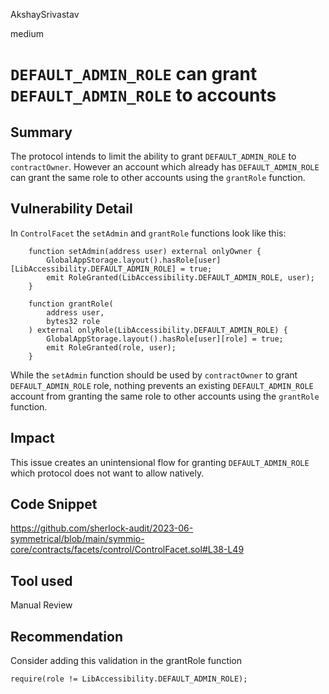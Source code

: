 AkshaySrivastav

medium

# `DEFAULT_ADMIN_ROLE` can grant `DEFAULT_ADMIN_ROLE` to accounts

## Summary
The protocol intends to limit the ability to grant `DEFAULT_ADMIN_ROLE` to `contractOwner`. However an account which already has `DEFAULT_ADMIN_ROLE` can grant the same role to other accounts using the `grantRole` function.

## Vulnerability Detail
In `ControlFacet` the `setAdmin` and `grantRole` functions look like this:
```solidity
    function setAdmin(address user) external onlyOwner {
        GlobalAppStorage.layout().hasRole[user][LibAccessibility.DEFAULT_ADMIN_ROLE] = true;
        emit RoleGranted(LibAccessibility.DEFAULT_ADMIN_ROLE, user);
    }

    function grantRole(
        address user,
        bytes32 role
    ) external onlyRole(LibAccessibility.DEFAULT_ADMIN_ROLE) {
        GlobalAppStorage.layout().hasRole[user][role] = true;
        emit RoleGranted(role, user);
    }
```
While the `setAdmin` function should be used by `contractOwner` to grant `DEFAULT_ADMIN_ROLE` role, nothing prevents an existing `DEFAULT_ADMIN_ROLE` account from granting the same role to other accounts using the `grantRole` function.

## Impact
This issue creates an unintensional flow for granting `DEFAULT_ADMIN_ROLE` which protocol does not want to allow natively.

## Code Snippet
https://github.com/sherlock-audit/2023-06-symmetrical/blob/main/symmio-core/contracts/facets/control/ControlFacet.sol#L38-L49

## Tool used

Manual Review

## Recommendation
Consider adding this validation in the grantRole function

`require(role != LibAccessibility.DEFAULT_ADMIN_ROLE);`